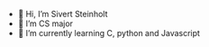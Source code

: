 - 👋 Hi, I’m Sivert Steinholt
- 👀 I’m CS major
- 🌱 I’m currently learning C, python and Javascript

<!--- 📫 How to reach me ...

<!---
QantrO/QantrO is a ✨ special ✨ repository because its `README.md` (this file) appears on your GitHub profile.
You can click the Preview link to take a look at your changes.
--->
